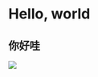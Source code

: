 # Hello, world


## 你好哇

![](https://nehopicbed.oss-cn-beijing.aliyuncs.com/img/202111221439080.png)

